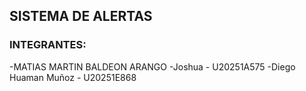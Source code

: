 ## SISTEMA DE ALERTAS 
### INTEGRANTES:
-MATIAS MARTIN BALDEON ARANGO
-Joshua  - U20251A575
-Diego Huaman Muñoz - U20251E868
